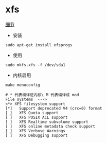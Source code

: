 # xfs

[细节](https://zhuanlan.zhihu.com/p/137906421)

- 安装
```shell
sudo apt-get install xfsprogs
```

- 使用
```shell
sudo mkfs.xfs -f /dev/sda1
```

- 内核启用
```shell
make menuconfig

# * 代表编译进内核\ M 代表编译成 mod
File systems  --->
<*> XFS filesystem support                
[*]   Support deprecated V4 (crc=0) format
[ ]   XFS Quota support                   
[ ]   XFS POSIX ACL support               
[ ]   XFS Realtime subvolume support      
[ ]   XFS online metadata check support   
[ ]   XFS Verbose Warnings                
[ ]   XFS Debugging support               
```
